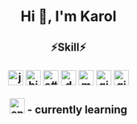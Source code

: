 <h1 align ="center">
Hi 👋, I'm Karol
</h1>
<h2 align ="center">
⚡Skill⚡ </br></br>


<img src="https://cdn.worldvectorlogo.com/logos/java.svg" height="30" width="30" alt="java logo"/>
<img src="https://cdn.worldvectorlogo.com/logos/hibernate.svg" height="30" width="30" alt="hibernate logo"/>
<img src="https://cdn.worldvectorlogo.com/logos/c--4.svg" height="30" width="30" alt="c# logo"/>
<img src="https://cdn.worldvectorlogo.com/logos/dotnet.svg" height="30" width="30" alt="dotnetcore logo"/>
<img src="https://cdn.worldvectorlogo.com/logos/microsoft-sql-server-1.svg" height="30" width="30" alt="ms sql server logo"/>
<img src="https://cdn.jsdelivr.net/gh/devicons/devicon/icons/git/git-original.svg" height="30" width="30" alt="git logo"/>
<img src="https://cdn.worldvectorlogo.com/logos/github-icon-1.svg" height="30" width="30" alt="github logo"/> </br>

<p align ="center"><img src="https://cdn.worldvectorlogo.com/logos/spring-3.svg" height="30" width="30" alt="spring logo"/> - currently learning </br> </p>
</h2>







<!--
**karolchoron/karolchoron** is a ✨ _special_ ✨ repository because its `README.md` (this file) appears on your GitHub profile.


📚 I am interested in the history of the 20th century </br>
✈️ And I also love traveling </br>


Here are some ideas to get you started:

- 🔭 I’m currently working on ...
- 🌱 I’m currently learning ...
- 👯 I’m looking to collaborate on ...
- 🤔 I’m looking for help with ...
- 💬 Ask me about ...
- 📫 How to reach me: ...
- 😄 Pronouns: ...
- ⚡ Fun fact: ...
-->
